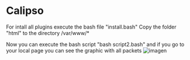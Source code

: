 # Calipso
For intall all plugins execute the bash file "install.bash"
 Copy the folder "html" to the directory /var/www/*
 
 Now you can execute the bash script "bash script2.bash" and if you go to your local page you can see the graphic with all packets
![imagen](https://user-images.githubusercontent.com/91370388/134888833-6157d447-d37c-4984-9107-8d45c2b3548b.png)
